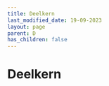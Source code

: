 ```yaml
---
title: Deelkern
last_modified_date: 19-09-2023
layout: page
parent: D
has_children: false
---
```


Deelkern
========

